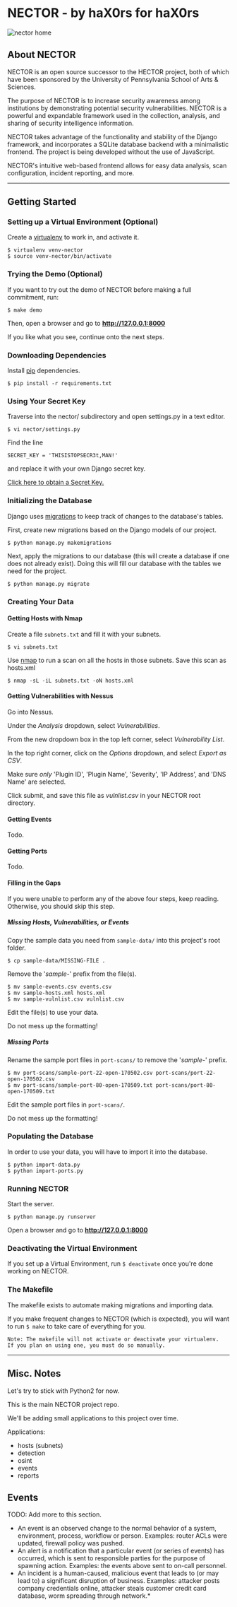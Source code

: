 # NECTOR - by haX0rs for haX0rs

![nector home](nector-home.png)

## About NECTOR

NECTOR is an open source successor to the HECTOR project, both of which have
been sponsored by the University of Pennsylvania School of Arts & Sciences.

The purpose of NECTOR is to increase security awareness among institutions
by demonstrating potential security vulnerabilities. NECTOR is a powerful and
expandable framework used in the collection, analysis, and sharing of security
intelligence information.

NECTOR takes advantage of the functionality and stability of the Django
framework, and incorporates a SQLite database backend with a minimalistic
frontend. The project is being developed without the use of JavaScript.

NECTOR's intuitive web-based frontend allows for easy data analysis, scan
configuration, incident reporting,  and more.


---


## Getting Started


### Setting up a Virtual Environment (Optional)

Create a [virtualenv](https://virtualenv.pypa.io/en/stable/) to work in, and
activate it.

```
$ virtualenv venv-nector
$ source venv-nector/bin/activate
```


### Trying the Demo (Optional)

If you want to try out the demo of NECTOR before making a full
commitment, run:

```
$ make demo
```

Then, open a browser and go to **http://127.0.0.1:8000**

If you like what you see, continue onto the next steps.


### Downloading Dependencies

Install [pip](https://pypi.python.org/pypi/pip) dependencies.

```
$ pip install -r requirements.txt
```


### Using Your Secret Key

Traverse into the nector/ subdirectory and open settings.py in a text editor.

```
$ vi nector/settings.py
```

Find the line

    SECRET_KEY = 'THISISTOPSECR3t,MAN!'

and replace it with your own Django secret key.

[Click here to obtain a Secret Key.](http://www.miniwebtool.com/django-secret-key-generator/)


### Initializing the Database

Django uses [migrations](https://docs.djangoproject.com/en/1.11/topics/migrations/)
to keep track of changes to the database's tables.

First, create new migrations based on the Django models of our project.

```
$ python manage.py makemigrations
```

Next, apply the migrations to our database (this will create a database if
one does not already exist). Doing this will fill our database with the tables
we need for the project.

```
$ python manage.py migrate
```


### Creating Your Data

#### Getting Hosts with Nmap

Create a file `subnets.txt` and fill it with your subnets.

```
$ vi subnets.txt
```

Use [nmap](https://nmap.org/) to run a scan on all the hosts in those subnets.
Save this scan as hosts.xml

```
$ nmap -sL -iL subnets.txt -oN hosts.xml
```

#### Getting Vulnerabilities with Nessus

Go into Nessus.

Under the _Analysis_ dropdown, select _Vulnerabilities_.

From the new dropdown box in the top left corner, select _Vulnerability List_.

In the top right corner, click on the _Options_ dropdown, and select
_Export as CSV_.

Make sure _only_ 'Plugin ID', 'Plugin Name', 'Severity', 'IP Address', and
 'DNS Name' are selected.

Click submit, and save this file as _vulnlist.csv_ in your NECTOR root directory.

#### Getting Events

Todo.

#### Getting Ports

Todo.

#### Filling in the Gaps

If you were unable to perform any of the above four steps, keep reading.
Otherwise, you should skip this step.

##### Missing Hosts, Vulnerabilities, or Events

Copy the sample data you need from `sample-data/` into this project's root folder.

```
$ cp sample-data/MISSING-FILE .
```

Remove the '_sample-_' prefix from the file(s).

```
$ mv sample-events.csv events.csv
$ mv sample-hosts.xml hosts.xml
$ mv sample-vulnlist.csv vulnlist.csv
```

Edit the file(s) to use your data.

Do not mess up the formatting!

##### Missing Ports

Rename the sample port files in `port-scans/` to remove the '_sample-_' prefix.

```
$ mv port-scans/sample-port-22-open-170502.csv port-scans/port-22-open-170502.csv
$ mv port-scans/sample-port-80-open-170509.txt port-scans/port-80-open-170509.txt
```

Edit the sample port files in `port-scans/`.

Do not mess up the formatting!


### Populating the Database

In order to use your data, you will have to import it into the database.

```
$ python import-data.py
$ python import-ports.py
```


### Running NECTOR


Start the server.

```
$ python manage.py runserver
```

Open a browser and go to **http://127.0.0.1:8000**


### Deactivating the Virtual Environment

If you set up a Virtual Environment, run `$ deactivate` once you're done
working on NECTOR.


### The Makefile

The makefile exists to automate making migrations and importing
data.

If you make frequent changes to NECTOR (which is expected), you will
want to run `$ make` to take care of everything for you.

    Note: The makefile will not activate or deactivate your virtualenv.
    If you plan on using one, you must do so manually.


---


## Misc. Notes

Let's try to stick with Python2 for now.

This is the main NECTOR project repo.

We'll be adding small applications to this project over time.

Applications:

- hosts (subnets)
- detection
- osint
- events
- reports


## Events

TODO: Add more to this section.

- An event is an observed change to the normal behavior of a system, environment, process, workflow or person. Examples: router ACLs were updated, firewall policy was pushed.
- An alert is a notification that a particular event (or series of events) has occurred, which is sent to responsible parties for the purpose of spawning action. Examples: the events above sent to on-call personnel.
- An incident is a human-caused, malicious event that leads to (or may lead to) a significant disruption of business. Examples: attacker posts company credentials online, attacker steals customer credit card database, worm spreading through network.*
